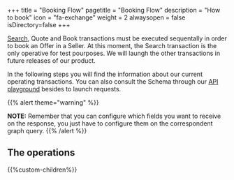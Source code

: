 +++
title = "Booking Flow"
pagetitle = "Booking Flow"
description = "How to book"
icon = "fa-exchange"
weight = 2
alwaysopen = false
isDirectory=false
+++

[Search](#search), Quote and Book transactions must be executed sequentally in order to book an Offer in a Seller. At this moment, the Search transaction is the only operative for test pourposes. We will laungh the other transactions in future releases of our product.


In the following steps you will find the information about our current operating transactions.
You can also consult the Schema through our [API playground](https://api.travelgatex.com) besides to launch requests. 

{{% alert theme="warning" %}}

**NOTE:** Remember that you can configure which fields you want to receive on the response, you just have to configure them on the correspondent graph query.
{{% /alert %}}



## The operations

{{%custom-children%}}
